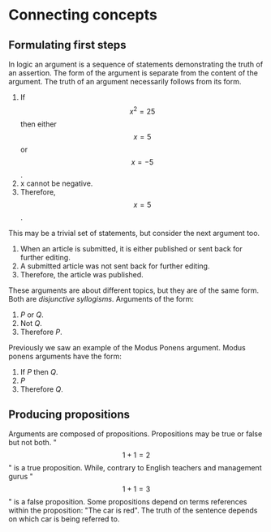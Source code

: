 # Connecting concepts

## Formulating first steps

In logic an argument is a sequence of statements demonstrating the truth of an
assertion. The form of the argument is separate from the content of the
argument. The truth of an argument necessarily follows from its form.

1. If $$x^2 = 25$$ then either $$x = 5$$ or $$x = -5$$.
1. x cannot be negative.
1. Therefore, $$x = 5$$.

This may be a trivial set of statements, but consider the next argument too.

1. When an article is submitted, it is either published or sent back for further editing.
1. A submitted article was not sent back for further editing.
1. Therefore, the article was published.

These arguments are about different topics, but they are of the same form. Both
are *disjunctive syllogisms*. Arguments of the form:

1. *P* or *Q*.
1. Not *Q*.
1. Therefore *P*.

Previously we saw an example of the Modus Ponens argument. Modus ponens
arguments have the form:

1. If *P* then *Q*.
1. *P*
1. Therefore *Q*.

## Producing propositions

Arguments are composed of propositions. Propositions may be true or false but
not both. "$$1 + 1 = 2$$" is a true proposition. While, contrary to English
teachers and management gurus "$$1 + 1 = 3$$" is a false proposition. Some
propositions depend on terms references within the proposition: "The car is
red". The truth of the sentence depends on which car is being referred to.
